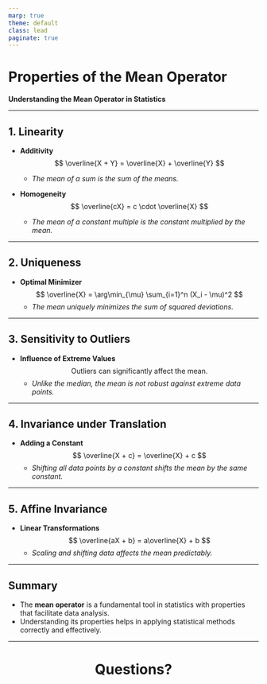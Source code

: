 ```yaml
---
marp: true
theme: default
class: lead
paginate: true
---
```


# Properties of the Mean Operator

**Understanding the Mean Operator in Statistics**

---

## 1. Linearity

- **Additivity**
  $$
  \overline{X + Y} = \overline{X} + \overline{Y}
  $$
  - *The mean of a sum is the sum of the means.*

- **Homogeneity**
  $$
  \overline{cX} = c \cdot \overline{X}
  $$
  - *The mean of a constant multiple is the constant multiplied by the mean.*

---

## 2. Uniqueness

- **Optimal Minimizer**
  $$
  \overline{X} = \arg\min_{\mu} \sum_{i=1}^n (X_i - \mu)^2
  $$
  - *The mean uniquely minimizes the sum of squared deviations.*

---

## 3. Sensitivity to Outliers

- **Influence of Extreme Values**
  $$
  \text{Outliers can significantly affect the mean.}
  $$
  - *Unlike the median, the mean is not robust against extreme data points.*

---

## 4. Invariance under Translation

- **Adding a Constant**
  $$
  \overline{X + c} = \overline{X} + c
  $$
  - *Shifting all data points by a constant shifts the mean by the same constant.*

---

## 5. Affine Invariance

- **Linear Transformations**
  $$
  \overline{aX + b} = a\overline{X} + b
  $$
  - *Scaling and shifting data affects the mean predictably.*

---

## Summary

- The **mean operator** is a fundamental tool in statistics with properties that facilitate data analysis.
- Understanding its properties helps in applying statistical methods correctly and effectively.

---

<!-- _backgroundColor: orange -->
<div style="text-align: center">

# Questions?

</div>